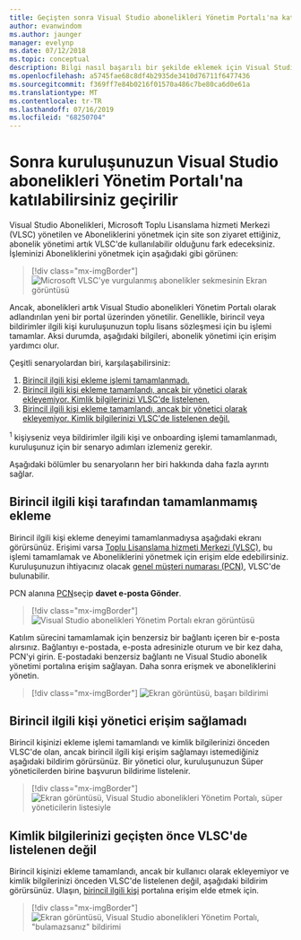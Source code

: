```yaml
---
title: Geçişten sonra Visual Studio abonelikleri Yönetim Portalı'na katılabilirsiniz
author: evanwindom
ms.author: jaunger
manager: evelynp
ms.date: 07/12/2018
ms.topic: conceptual
description: Bilgi nasıl başarılı bir şekilde eklemek için Visual Studio abonelikleri Yönetim Portalı'na taşıdıktan sonra kuruluşunuzun.
ms.openlocfilehash: a5745fae68c8df4b2935de3410d76711f6477436
ms.sourcegitcommit: f369ff7e84b0216f01570a486c7be80ca6d0e61a
ms.translationtype: MT
ms.contentlocale: tr-TR
ms.lasthandoff: 07/16/2019
ms.locfileid: "68250704"
---
```

# <a name="onboard-to-the-visual-studio-subscriptions-administration-portal-after-your-organization-is-migrated"></a>Sonra kuruluşunuzun Visual Studio abonelikleri Yönetim Portalı'na katılabilirsiniz geçirilir

Visual Studio Abonelikleri, Microsoft Toplu Lisanslama hizmeti Merkezi (VLSC) yönetilen ve Aboneliklerini yönetmek için site son ziyaret ettiğiniz, abonelik yönetimi artık VLSC'de kullanılabilir olduğunu fark edeceksiniz. İşleminizi Aboneliklerini yönetmek için aşağıdaki gibi görünen:
> [!div class="mx-imgBorder"]
> ![Microsoft VLSC'ye vurgulanmış abonelikler sekmesinin Ekran görüntüsü](_img/post-migration-onboarding/vlsc-subscriptions.png)

Ancak, abonelikleri artık Visual Studio abonelikleri Yönetim Portalı olarak adlandırılan yeni bir portal üzerinden yönetilir. Genellikle, birincil veya bildirimler ilgili kişi kuruluşunuzun toplu lisans sözleşmesi için bu işlemi tamamlar. Aksi durumda, aşağıdaki bilgileri, abonelik yönetimi için erişim yardımcı olur.

Çeşitli senaryolardan biri, karşılaşabilirsiniz:

1. [Birincil ilgili kişi ekleme işlemi tamamlanmadı.](#onboarding-not-completed-by-primary-contact)
2. [Birincil ilgili kişi ekleme tamamlandı, ancak bir yönetici olarak ekleyemiyor. Kimlik bilgilerinizi VLSC'de listelenen.](#primary-contact-did-not-provide-you-administrator-access)
3. [Birincil ilgili kişi ekleme tamamlandı, ancak bir yönetici olarak ekleyemiyor. Kimlik bilgilerinizi VLSC'de listelenen değil.](#your-credentials-were-not-listed-in-vlsc-prior-to-migration)

<sup>1</sup> kişiyseniz veya bildirimler ilgili kişi ve onboarding işlemi tamamlanmadı, kuruluşunuz için bir senaryo adımları izlemeniz gerekir.

Aşağıdaki bölümler bu senaryoların her biri hakkında daha fazla ayrıntı sağlar.

## <a name="onboarding-not-completed-by-primary-contact"></a>Birincil ilgili kişi tarafından tamamlanmamış ekleme

Birincil ilgili kişi ekleme deneyimi tamamlanmadıysa aşağıdaki ekranı görürsünüz. Erişimi varsa [Toplu Lisanslama hizmeti Merkezi (VLSC)](https://www.microsoft.com/Licensing/servicecenter/default.aspx), bu işlemi tamamlamak ve Aboneliklerini yönetmek için erişim elde edebilirsiniz. Kuruluşunuzun ihtiyacınız olacak [genel müşteri numarası (PCN)](find-pcn.md), VLSC'de bulunabilir.

PCN alanına [PCN](find-pcn.md)seçip **davet e-posta Gönder**.
> [!div class="mx-imgBorder"]
> ![Visual Studio abonelikleri Yönetim Portalı ekran görüntüsü](_img/post-migration-onboarding/send-invitation.png)

Katılım sürecini tamamlamak için benzersiz bir bağlantı içeren bir e-posta alırsınız. Bağlantıyı e-postada, e-posta adresinizle oturum ve bir kez daha, PCN'yi girin. E-postadaki benzersiz bağlantı ne Visual Studio abonelik yönetimi portalına erişim sağlayan. Daha sonra erişmek ve aboneliklerini yönetin.
> [!div class="mx-imgBorder"]
> ![Ekran görüntüsü, başarı bildirimi](_img/post-migration-onboarding/email-success.png)

## <a name="primary-contact-did-not-provide-you-administrator-access"></a>Birincil ilgili kişi yönetici erişim sağlamadı

Birincil kişinizi ekleme işlemi tamamlandı ve kimlik bilgilerinizi önceden VLSC'de olan, ancak birincil ilgili kişi erişim sağlamayı istemediğiniz aşağıdaki bildirim görürsünüz. Bir yönetici olur, kuruluşunuzun Süper yöneticilerden birine başvurun bildirime listelenir.
> [!div class="mx-imgBorder"]
> ![Ekran görüntüsü, Visual Studio abonelikleri Yönetim Portalı, süper yöneticilerin listesiyle](_img/post-migration-onboarding/admin-list.png)

## <a name="your-credentials-were-not-listed-in-vlsc-prior-to-migration"></a>Kimlik bilgilerinizi geçişten önce VLSC'de listelenen değil

Birincil kişinizi ekleme tamamlandı, ancak bir kullanıcı olarak ekleyemiyor ve kimlik bilgilerinizi önceden VLSC'de listelenen değil, aşağıdaki bildirim görürsünüz. Ulaşın, [birincil ilgili kişi](find-primary-contact.md) portalına erişim elde etmek için.
> [!div class="mx-imgBorder"]
> ![Ekran görüntüsü, Visual Studio abonelikleri Yönetim Portalı, "bulamazsanız" bildirimi](_img/post-migration-onboarding/cant-find-you.png)
